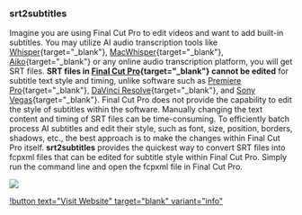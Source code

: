 ### srt2subtitles

Imagine you are using Final Cut Pro to edit videos and want to add built-in subtitles. You may utilize AI audio transcription tools like [Whisper](https://openai.com/research/whisper){target="_blank"}, [MacWhisper](https://goodsnooze.gumroad.com/l/macwhisper){target="_blank"}, [Aiko](https://sindresorhus.com/aiko){target="_blank"} or any online audio transcription platform, you will get SRT files. **SRT files in [Final Cut Pro](https://www.apple.com/au/final-cut-pro/){target="_blank"} cannot be edited** for subtitle text style and timing, unlike software such as [Premiere Pro](https://www.adobe.com/au/lead/creativecloud/premiere.html?){target="_blank"}, [DaVinci Resolve](https://www.blackmagicdesign.com/products/davinciresolve){target="_blank"}, and [Sony Vegas](https://www.vegascreativesoftware.com/us/vegas-pro/){target="_blank"}. Final Cut Pro does not provide the capability to edit the style of subtitles within the software. Manually changing the text content and timing of SRT files can be time-consuming. To efficiently batch process AI subtitles and edit their style, such as font, size, position, borders, shadows, etc., the best approach is to make the changes within Final Cut Pro itself. **srt2subtitles** provides the quickest way to convert SRT files into fcpxml files that can be edited for subtitle style within Final Cut Pro. Simply run the command line and open the fcpxml file in Final Cut Pro.

![](../static/srt2subtitles-cli.gif)

[!button text="Visit Website" target="blank" variant="info"](https://github.com/shaishaicookie/srt2subtitles-cli)